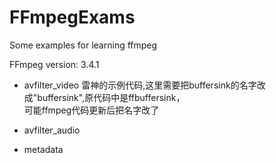 # FFmpegExams
Some examples for learning ffmpeg

FFmpeg version: 3.4.1

- avfilter_video
雷神的示例代码,这里需要把buffersink的名字改成"buffersink",原代码中是ffbuffersink，  
可能ffmpeg代码更新后把名字改了
- avfilter_audio

- metadata
